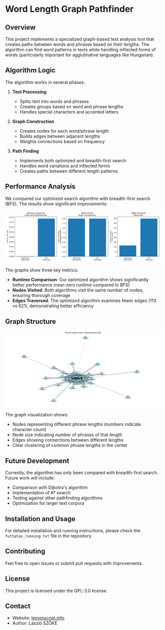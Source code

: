 # Word Length Graph Pathfinder

## Overview
This project implements a specialized graph-based text analysis tool that creates paths between words and phrases based on their lengths. The algorithm can find word patterns in texts while handling inflected forms of words (particularly important for agglutinative languages like Hungarian).

## Algorithm Logic

The algorithm works in several phases:

1. **Text Processing**
   - Splits text into words and phrases
   - Creates groups based on word and phrase lengths
   - Handles special characters and accented letters

2. **Graph Construction**
   - Creates nodes for each word/phrase length
   - Builds edges between adjacent lengths
   - Weights connections based on frequency

3. **Path Finding**
   - Implements both optimized and breadth-first search
   - Handles word variations and inflected forms
   - Creates paths between different length patterns

## Performance Analysis

We compared our optimized search algorithm with breadth-first search (BFS). The results show significant improvements:

![Algorithm Comparison](https://github.com/LemonScripter/Word-Length-Graph-Pathfinder/blob/main/comparasion.png)

The graphs show three key metrics:
- **Runtime Comparison**: Our optimized algorithm shows significantly better performance (near-zero runtime compared to BFS)
- **Nodes Visited**: Both algorithms visit the same number of nodes, ensuring thorough coverage
- **Edges Traversed**: The optimized algorithm examines fewer edges (113 vs 621), demonstrating better efficiency

## Graph Structure

![Phrase Length Graph](https://github.com/LemonScripter/Word-Length-Graph-Pathfinder/blob/main/phrae_lengt.png)

The graph visualization shows:
- Nodes representing different phrase lengths (numbers indicate character count)
- Node size indicating number of phrases of that length
- Edges showing connections between different lengths
- Clear clustering of common phrase lengths in the center

## Future Development

Currently, the algorithm has only been compared with breadth-first search. Future work will include:
- Comparison with Dijkstra's algorithm
- Implementation of A* search
- Testing against other pathfinding algorithms
- Optimization for larger text corpora

## Installation and Usage

For detailed installation and running instructions, please check the `futtatas_running.txt` file in the repository.

## Contributing

Feel free to open issues or submit pull requests with improvements.

## License

This project is licensed under the GPL-3.0 license.

## Contact

- Website: [lemonscript.info](https://lemonscript.info)
- Author: László SZŐKE
